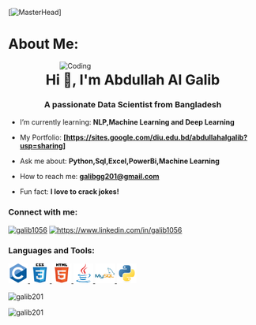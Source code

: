 [![MasterHead](https://repository-images.githubusercontent.com/588181932/e36ec678-7984-4cdd-8e4c-a3932772ff8e)]
# About Me:
<img align="right" alt="Coding" width="400" src="https://camo.githubusercontent.com/c2c315240a33d03dc80d0b793144cf88b2bf535fbdd6a1720b7aed2b63035adb/68747470733a2f2f696d672e6574696d672e636f6d2f7468756d622f6d7369642d38343134363035362c77696474682d313230302c6865696768742d3930302c696d6773697a652d3633383035332c726573697a656d6f64652d382f32303231303730365f646576656c6f7065722d65636f6e6f6d795f30312e6a7067">
<h1 align="center">Hi 👋, I'm Abdullah Al Galib</h1>
<h3 align="center">A passionate Data Scientist from Bangladesh</h3>



- I’m currently learning: **NLP,Machine Learning and Deep Learning**

- My Portfolio: **[https://sites.google.com/diu.edu.bd/abdullahalgalib?usp=sharing]**

- Ask me about: **Python,Sql,Excel,PowerBi,Machine Learning**

- How to reach me: **galibgg201@gmail.com**

- Fun fact: **I love to crack jokes!**

<h3 align="left">Connect with me:</h3>
<p align="left">
<a href="https://twitter.com/galib1056" target="blank"><img align="center" src="https://raw.githubusercontent.com/rahuldkjain/github-profile-readme-generator/master/src/images/icons/Social/twitter.svg" alt="galib1056" height="30" width="40" /></a>
<a href="https://linkedin.com/in/https://www.linkedin.com/in/galib1056" target="blank"><img align="center" src="https://raw.githubusercontent.com/rahuldkjain/github-profile-readme-generator/master/src/images/icons/Social/linked-in-alt.svg" alt="https://www.linkedin.com/in/galib1056" height="30" width="40" /></a>
</p>

<h3 align="left">Languages and Tools:</h3>
<p align="left"> <a href="https://www.cprogramming.com/" target="_blank" rel="noreferrer"> <img src="https://raw.githubusercontent.com/devicons/devicon/master/icons/c/c-original.svg" alt="c" width="40" height="40"/> </a> <a href="https://www.w3schools.com/css/" target="_blank" rel="noreferrer"> <img src="https://raw.githubusercontent.com/devicons/devicon/master/icons/css3/css3-original-wordmark.svg" alt="css3" width="40" height="40"/> </a> <a href="https://www.w3.org/html/" target="_blank" rel="noreferrer"> <img src="https://raw.githubusercontent.com/devicons/devicon/master/icons/html5/html5-original-wordmark.svg" alt="html5" width="40" height="40"/> </a> <a href="https://www.java.com" target="_blank" rel="noreferrer"> <img src="https://raw.githubusercontent.com/devicons/devicon/master/icons/java/java-original.svg" alt="java" width="40" height="40"/> </a> <a href="https://www.mysql.com/" target="_blank" rel="noreferrer"> <img src="https://raw.githubusercontent.com/devicons/devicon/master/icons/mysql/mysql-original-wordmark.svg" alt="mysql" width="40" height="40"/> </a> <a href="https://www.python.org" target="_blank" rel="noreferrer"> <img src="https://raw.githubusercontent.com/devicons/devicon/master/icons/python/python-original.svg" alt="python" width="40" height="40"/> </a> </p>

<p><img align="center" src="https://github-readme-stats.vercel.app/api/top-langs?username=galib201&show_icons=true&locale=en&layout=compact" alt="galib201" /></p>

<p><img align="center" src="https://github-readme-streak-stats.herokuapp.com/?user=galib201&" alt="galib201" /></p>

